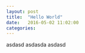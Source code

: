 ```yaml
---
layout: post
title:  "Hello World"
date:   2016-05-02 11:02:00
categories:
---
```


asdasd asdasda asdasd
